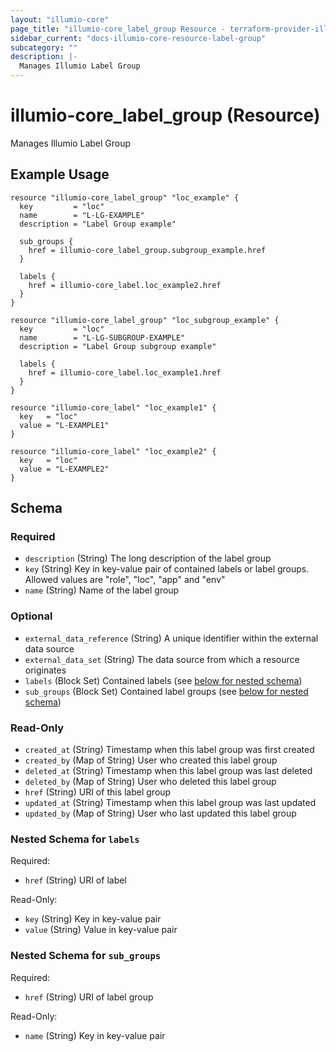 ```yaml
---
layout: "illumio-core"
page_title: "illumio-core_label_group Resource - terraform-provider-illumio-core"
sidebar_current: "docs-illumio-core-resource-label-group"
subcategory: ""
description: |-
  Manages Illumio Label Group
---
```


# illumio-core_label_group (Resource)

Manages Illumio Label Group

Example Usage
------------

```hcl
resource "illumio-core_label_group" "loc_example" {
  key         = "loc"
  name        = "L-LG-EXAMPLE"
  description = "Label Group example"

  sub_groups {
    href = illumio-core_label_group.subgroup_example.href
  }

  labels {
    href = illumio-core_label.loc_example2.href
  }
}

resource "illumio-core_label_group" "loc_subgroup_example" {
  key         = "loc"
  name        = "L-LG-SUBGROUP-EXAMPLE"
  description = "Label Group subgroup example"

  labels {
    href = illumio-core_label.loc_example1.href
  }
}

resource "illumio-core_label" "loc_example1" {
  key   = "loc"
  value = "L-EXAMPLE1"
}

resource "illumio-core_label" "loc_example2" {
  key   = "loc"
  value = "L-EXAMPLE2"
}
```

## Schema

### Required

- `description` (String) The long description of the label group
- `key` (String) Key in key-value pair of contained labels or label groups. Allowed values are "role", "loc", "app" and "env"
- `name` (String) Name of the label group

### Optional

- `external_data_reference` (String) A unique identifier within the external data source
- `external_data_set` (String) The data source from which a resource originates
- `labels` (Block Set) Contained labels (see [below for nested schema](#nestedblock--labels))
- `sub_groups` (Block Set) Contained label groups (see [below for nested schema](#nestedblock--sub_groups))

### Read-Only

- `created_at` (String) Timestamp when this label group was first created
- `created_by` (Map of String) User who created this label group
- `deleted_at` (String) Timestamp when this label group was last deleted
- `deleted_by` (Map of String) User who deleted this label group
- `href` (String) URI of this label group
- `updated_at` (String) Timestamp when this label group was last updated
- `updated_by` (Map of String) User who last updated this label group

<a id="nestedblock--labels"></a>
### Nested Schema for `labels`

Required:

- `href` (String) URI of label

Read-Only:

- `key` (String) Key in key-value pair
- `value` (String) Value in key-value pair

<a id="nestedblock--sub_groups"></a>
### Nested Schema for `sub_groups`

Required:

- `href` (String) URI of label group

Read-Only:

- `name` (String) Key in key-value pair
